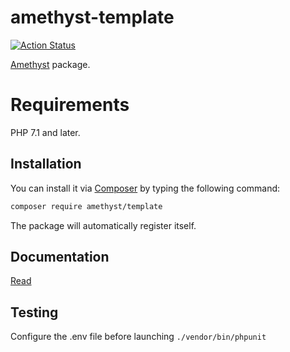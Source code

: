 # amethyst-template

[![Action Status](https://github.com/amethyst-php/template/workflows/test/badge.svg)](https://github.com/amethyst-php/template/actions)

[Amethyst](https://github.com/amethyst-php/amethyst) package.

# Requirements

PHP 7.1 and later.

## Installation

You can install it via [Composer](https://getcomposer.org/) by typing the following command:

```bash
composer require amethyst/template
```

The package will automatically register itself.

## Documentation

[Read](docs/index.md)

## Testing

Configure the .env file before launching `./vendor/bin/phpunit`

